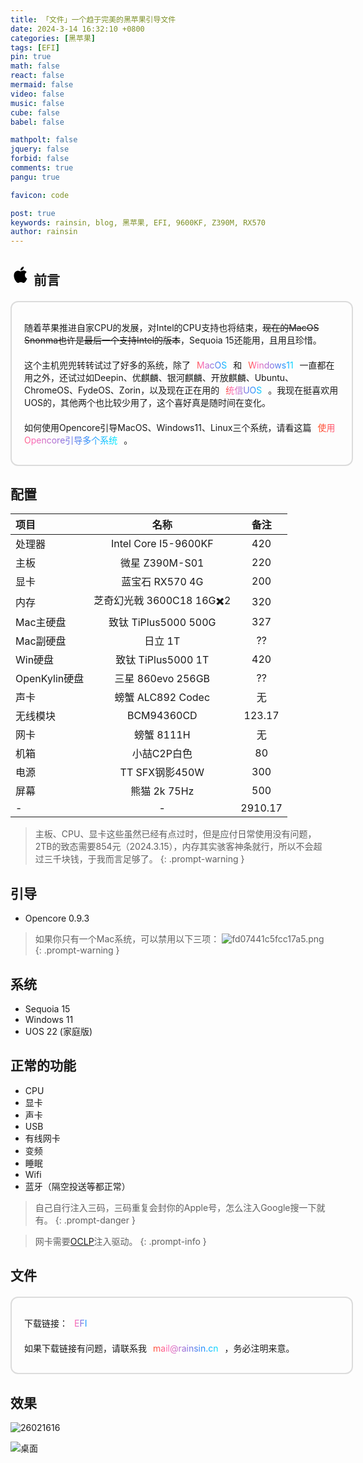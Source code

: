 ```yaml
---
title: 「文件」一个趋于完美的黑苹果引导文件
date: 2024-3-14 16:32:10 +0800
categories: [黑苹果]
tags: [EFI]
pin: true
math: false
react: false
mermaid: false
video: false
music: false
cube: false
babel: false

mathpolt: false
jquery: false
forbid: false
comments: true
pangu: true

favicon: code

post: true
keywords: rainsin, blog, 黑苹果, EFI, 9600KF, Z390M, RX570
author: rainsin
---
```


<style>
    .about-site{
    display: flex;
    width: 100%;
    background-color: var(--box-bg);
    border:2px solid rgba(34, 36, 38, .15);
    border-radius: 12px;
    padding: 20px;
    flex-direction: column;
    margin: 20px 0 24px 0
}

.about-site div{
    display: inline;
    flex: 1;
    align-content: center;
    margin: 10px 0;
}

.about-site div span{
    background-image: linear-gradient(to left, #ff4500, orange, gold, #90ee90, #0ff, #1e90ff, #9370db, #ff69b4, #ff4500);
    border:var(--box-border);
    border-radius: 4px;
    line-height: 1rem;
    background-size: 200%;
    margin: 0 4px;
    padding: 0 6px;
    -webkit-background-clip: text;
    -webkit-text-fill-color:transparent;
    animation: rainbow 5s linear infinite;
}

.about-site div a{
    background-image: linear-gradient(to left, #ff4500, orange, gold, #90ee90, #0ff, #1e90ff, #9370db, #ff69b4, #ff4500);
    border:var(--box-border);
    border-radius: 4px;
    line-height: 1rem;
    background-size: 200%;
    margin: 0 4px;
    padding: 0 6px;
    -webkit-background-clip: text;
    -webkit-text-fill-color:transparent;
    animation: rainbow 5s linear infinite;
}

.table-wrapper>table{
  width:100%;
}
</style>

<h2>
<svg t="1710418281266" class="icon" viewBox="0 0 1024 1024" version="1.1" xmlns="http://www.w3.org/2000/svg" p-id="1538" width="32" height="32"><path d="M849.124134 704.896288c-1.040702 3.157923-17.300015 59.872622-57.250912 118.190843-34.577516 50.305733-70.331835 101.018741-126.801964 101.909018-55.532781 0.976234-73.303516-33.134655-136.707568-33.134655-63.323211 0-83.23061 32.244378-135.712915 34.110889-54.254671 2.220574-96.003518-54.951543-130.712017-105.011682-70.934562-102.549607-125.552507-290.600541-52.30118-416.625816 36.040844-63.055105 100.821243-103.135962 171.364903-104.230899 53.160757-1.004887 103.739712 36.012192 136.028093 36.012192 33.171494 0 94.357018-44.791136 158.90615-38.089503 27.02654 1.151219 102.622262 11.298324 151.328567 81.891102-3.832282 2.607384-90.452081 53.724599-89.487104 157.76107C739.079832 663.275355 847.952448 704.467523 849.124134 704.896288M633.69669 230.749408c29.107945-35.506678 48.235584-84.314291 43.202964-132.785236-41.560558 1.630127-92.196819 27.600615-122.291231 62.896492-26.609031 30.794353-50.062186 80.362282-43.521213 128.270409C557.264926 291.935955 604.745311 264.949324 633.69669 230.749408" p-id="1539"></path></svg>
前言
</h2>

<div class="about-site">
  <div>
  随着苹果推进自家CPU的发展，对Intel的CPU支持也将结束，<del>现在的MacOS Snonma也许是最后一个支持Intel的版本</del>，Sequoia 15还能用，且用且珍惜。
  </div>
  <div>
  这个主机兜兜转转试过了好多的系统，除了<span>MacOS</span>和<span>Windows11</span>一直都在用之外，还试过如Deepin、优麒麟、银河麒麟、开放麒麟、Ubuntu、ChromeOS、FydeOS、Zorin，以及现在正在用的<span>统信UOS</span>。我现在挺喜欢用UOS的，其他两个也比较少用了，这个喜好真是随时间在变化。
  </div>
  <div>
  如何使用Opencore引导MacOS、Windows11、Linux三个系统，请看这篇<a href="https://blog.rainsin.cn/posts/more-system-opencore/" target="_blank">使用Opencore引导多个系统</a>。
  </div>
</div>

## 配置

| 项目   | 名称        |  备注  |
|:----------|:--------------------:|:--------------------:| 
| 处理器 | Intel Core I5-9600KF | 420 |
| 主板   | 微星 Z390M-S01 | 220 |
| 显卡 | 蓝宝石 RX570 4G | 200 |
| 内存 | 芝奇幻光戟 3600C18 16G✖️2 | 320 |
| Mac主硬盘 | 致钛 TiPlus5000 500G | 327 |
| Mac副硬盘 | 日立 1T | ?? |
| Win硬盘 | 致钛 TiPlus5000 1T | 420 |
| OpenKylin硬盘 | 三星 860evo 256GB | ?? |
| 声卡 | 螃蟹 ALC892 Codec | 无 |
| 无线模块 | BCM94360CD | 123.17 |
| 网卡 | 螃蟹 8111H | 无 |
| 机箱 | 小喆C2P白色 | 80 |
| 电源 | TT SFX钢影450W | 300 |
| 屏幕 | 熊猫 2k 75Hz | 500 |
| - | - | 2910.17 |

> 主板、CPU、显卡这些虽然已经有点过时，但是应付日常使用没有问题，2TB的致态需要854元（2024.3.15），内存其实骇客神条就行，所以不会超过三千块钱，于我而言足够了。
{: .prompt-warning }


## 引导

- Opencore 0.9.3

> 如果你只有一个Mac系统，可以禁用以下三项：
![fd07441c5fcc17a5.png](https://rainsin-1305486451.file.myqcloud.com/rainsin-blog/img/mac/%E6%9D%A1%E7%9B%AE.png)
{: .prompt-warning }


## 系统

- Sequoia 15
- Windows 11
- UOS 22 (家庭版)


## 正常的功能

- CPU
- 显卡
- 声卡
- USB
- 有线网卡
- 变频
- 睡眠
- Wifi
- 蓝牙（隔空投送等都正常）

> 自己自行注入三码，三码重复会封你的Apple号，怎么注入Google搜一下就有。
{: .prompt-danger }

> 网卡需要[OCLP](https://github.com/dortania/OpenCore-Legacy-Patcher/releases)注入驱动。
{: .prompt-info }

## 文件

<div class="about-site">
  <div>
  下载链接：<a href="https://file.rainsin.cn/d/blog/EFI.zip" target="_blank">EFI</a>
  </div>
  <div>
  如果下载链接有问题，请联系我<span>mail@rainsin.cn</span>，务必注明来意。
  </div>
</div>

## 效果

![26021616](https://rainsin-1305486451.file.myqcloud.com/rainsin-blog/img/mac/18050512.png)

![桌面](https://file.rainsin.cn/d/blog/img/post/mac/%E6%88%AA%E5%B1%8F2024-11-02%2018.42.45.png)